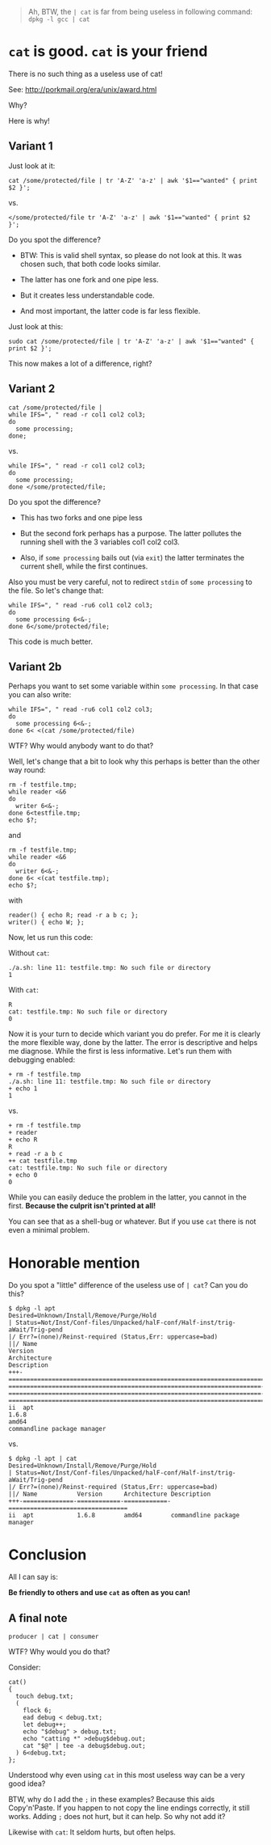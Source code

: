 > Ah, BTW, the `| cat` is far from being useless in following command: `dpkg -l gcc | cat`


# `cat` is good.  `cat` is your friend

There is no such thing as a useless use of cat!

See: http://porkmail.org/era/unix/award.html

Why?

Here is why!


## Variant 1

Just look at it:

    cat /some/protected/file | tr 'A-Z' 'a-z' | awk '$1=="wanted" { print $2 }';

vs.

    </some/protected/file tr 'A-Z' 'a-z' | awk '$1=="wanted" { print $2 }';

Do you spot the difference?

- BTW: This is valid shell syntax, so please do not look at this.  It was chosen such, that both code looks similar.

- The latter has one fork and one pipe less.

- But it creates less understandable code.

- And most important, the latter code is far less flexible.

Just look at this:

    sudo cat /some/protected/file | tr 'A-Z' 'a-z' | awk '$1=="wanted" { print $2 }';

This now makes a lot of a difference, right?


## Variant 2

    cat /some/protected/file |
    while IFS=", " read -r col1 col2 col3;
    do
      some processing;
    done;

vs.

    while IFS=", " read -r col1 col2 col3;
    do
      some processing;
    done </some/protected/file;

Do you spot the difference?

- This has two forks and one pipe less

- But the second fork perhaps has a purpose.  The latter pollutes the running shell with the 3 variables col1 col2 col3.

- Also, if `some processing` bails out (via `exit`) the latter terminates the current shell, while the first continues.

Also you must be very careful, not to redirect `stdin` of `some processing` to the file.  So let's change that:

    while IFS=", " read -ru6 col1 col2 col3;
    do
      some processing 6<&-;
    done 6</some/protected/file;

This code is much better.

## Variant 2b

Perhaps you want to set some variable within `some processing`.  In that case you can also write:

    while IFS=", " read -ru6 col1 col2 col3;
    do
      some processing 6<&-;
    done 6< <(cat /some/protected/file)

WTF?  Why would anybody want to do that?

Well, let's change that a bit to look why this perhaps is better than the other way round:

    rm -f testfile.tmp;
    while reader <&6
    do
      writer 6<&-;
    done 6<testfile.tmp;
    echo $?;

and

    rm -f testfile.tmp;
    while reader <&6
    do
      writer 6<&-;
    done 6< <(cat testfile.tmp);
    echo $?;

with

    reader() { echo R; read -r a b c; };
    writer() { echo W; };

Now, let us run this code:

Without `cat`:

    ./a.sh: line 11: testfile.tmp: No such file or directory
    1

With `cat`:

    R
    cat: testfile.tmp: No such file or directory
    0

Now it is your turn to decide which variant you do prefer.  For me it is clearly the more flexible way, done by the latter.
The error is descriptive and helps me diagnose.  While the first is less informative.  Let's run them with debugging enabled:

    + rm -f testfile.tmp
    ./a.sh: line 11: testfile.tmp: No such file or directory
    + echo 1
    1

vs.

    + rm -f testfile.tmp
    + reader
    + echo R
    R
    + read -r a b c
    ++ cat testfile.tmp
    cat: testfile.tmp: No such file or directory
    + echo 0
    0

While you can easily deduce the problem in the latter, you cannot in the first.  **Because the culprit isn't printed at all!**

You can see that as a shell-bug or whatever.  But if you use `cat` there is not even a minimal problem.

# Honorable mention

Do you spot a "little" difference of the useless use of `| cat`?  Can you do this?

```
$ dpkg -l apt
Desired=Unknown/Install/Remove/Purge/Hold
| Status=Not/Inst/Conf-files/Unpacked/halF-conf/Half-inst/trig-aWait/Trig-pend
|/ Err?=(none)/Reinst-required (Status,Err: uppercase=bad)
||/ Name                                                                                                                               Version                                                                Architecture                                                           Description
+++-==================================================================================================================================-======================================================================-======================================================================-==========================================================================================================================================================================================================================================================================
ii  apt                                                                                                                                1.6.8                                                                  amd64                                                                  commandline package manager
```

vs.

```
$ dpkg -l apt | cat
Desired=Unknown/Install/Remove/Purge/Hold
| Status=Not/Inst/Conf-files/Unpacked/halF-conf/Half-inst/trig-aWait/Trig-pend
|/ Err?=(none)/Reinst-required (Status,Err: uppercase=bad)
||/ Name           Version      Architecture Description
+++-==============-============-============-=================================
ii  apt            1.6.8        amd64        commandline package manager
```

# Conclusion

All I can say is:

**Be friendly to others and use `cat` as often as you can!**


## A final note

    producer | cat | consumer

WTF?  Why would you do that?

Consider:

    cat()
    {
      touch debug.txt;
      (
        flock 6;
        ead debug < debug.txt;
        let debug++;
        echo "$debug" > debug.txt;
        echo "catting *" >debug$debug.out;
        cat "$@" | tee -a debug$debug.out;
      ) 6<debug.txt;
    };

Understood why even using `cat` in this most useless way can be a very good idea?

BTW, why do I add the `;` in these examples?  Because this aids Copy'n'Paste.
If you happen to not copy the line endings correctly, it still works.
Adding `;` does not hurt, but it can help.  So why not add it?

Likewise with `cat`:  It seldom hurts, but often helps.
